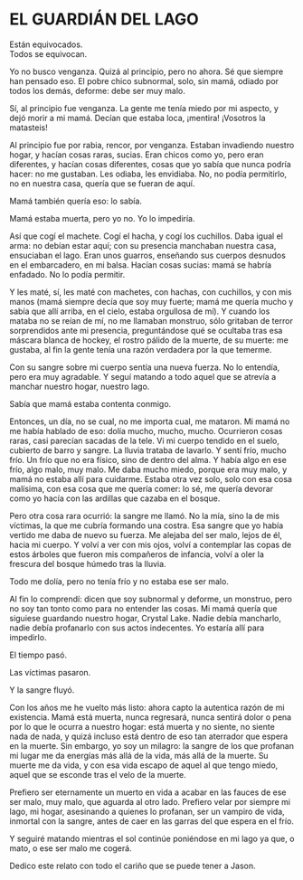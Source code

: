 # EL GUARDIÁN DEL LAGO

Están equivocados.  
Todos se equivocan.

Yo no busco venganza. Quizá al principio, pero no ahora. Sé que siempre
han pensado eso. El pobre chico subnormal, solo, sin mamá, odiado por
todos los demás, deforme: debe ser muy malo.

Sí, al principio fue venganza. La gente me tenía miedo por mi aspecto,
y dejó morir a mi mamá. Decían que estaba loca, ¡mentira! ¡Vosotros la
matasteis!

Al principio fue por rabia, rencor, por venganza. Estaban invadiendo
nuestro hogar, y hacían cosas raras, sucias. Eran chicos como yo, pero
eran diferentes, y hacían cosas diferentes, cosas que yo sabía que
nunca podría hacer: no me gustaban. Les odiaba, les envidiaba. No, no
podía permitirlo, no en nuestra casa, quería que se fueran de aquí.

Mamá también quería eso: lo sabía.

Mamá estaba muerta, pero yo no. Yo lo impediría.

Así que cogí el machete. Cogí el hacha, y cogí los cuchillos. Daba
igual el arma: no debían estar aquí; con su presencia manchaban nuestra
casa, ensuciaban el lago. Eran unos guarros, enseñando sus cuerpos
desnudos en el embarcadero, en mi balsa. Hacían cosas sucias: mamá se
habría enfadado. No lo podía permitir.

Y les maté, sí, les maté con machetes, con hachas, con cuchillos, y con
mis manos (mamá siempre decía que soy muy fuerte; mamá me quería mucho
y sabía que allí arriba, en el cielo, estaba orgullosa de mí). Y cuando
los mataba no se reían de mí, no me llamaban monstruo, sólo gritaban de
terror sorprendidos ante mi presencia, preguntándose qué se ocultaba
tras esa máscara blanca de hockey, el rostro pálido de la muerte, de su
muerte: me gustaba, al fin la gente tenía una razón verdadera por la
que temerme.

Con su sangre sobre mi cuerpo sentía una nueva fuerza. No lo entendía,
pero era muy agradable. Y seguí matando a todo aquel que se atrevía a
manchar nuestro hogar, nuestro lago.

Sabía que mamá estaba contenta conmigo.

Entonces, un día, no se cual, no me importa cual, me mataron. Mi mamá
no me había hablado de eso: dolía mucho, mucho, mucho. Ocurrieron cosas
raras, casi parecían sacadas de la tele. Vi mi cuerpo tendido en el
suelo, cubierto de barro y sangre. La lluvia trataba de lavarlo. Y
sentí frío, mucho frío. Un frío que no era físico, sino de dentro del
alma. Y había algo en ese frío, algo malo, muy malo. Me daba mucho
miedo, porque era muy malo, y mamá no estaba allí para cuidarme. Estaba
otra vez solo, solo con esa cosa malísima, con esa cosa que me quería
comer: lo sé, me quería devorar como yo hacía con las ardillas que
cazaba en el bosque.

Pero otra cosa rara ocurrió: la sangre me llamó. No la mía, sino la de
mis víctimas, la que me cubría formando una costra. Esa sangre que yo
había vertido me daba de nuevo su fuerza. Me alejaba del ser malo,
lejos de él, hacia mi cuerpo. Y volví a ver con mis ojos, volví a
contemplar las copas de estos árboles que fueron mis compañeros de
infancia, volví a oler la frescura del bosque húmedo tras la lluvia.

Todo me dolía, pero no tenía frío y no estaba ese ser malo.

Al fin lo comprendí: dicen que soy subnormal y deforme, un monstruo,
pero no soy tan tonto como para no entender las cosas. Mi mamá quería
que siguiese guardando nuestro hogar, Crystal Lake. Nadie debía
mancharlo, nadie debía profanarlo con sus actos indecentes. Yo estaría
allí para impedirlo.

El tiempo pasó.

Las víctimas pasaron.

Y la sangre fluyó.

Con los años me he vuelto más listo: ahora capto la autentica razón de
mi existencia. Mamá está muerta, nunca regresará, nunca sentirá dolor o
pena por lo que le ocurra a nuestro hogar: está muerta y no siente, no
siente nada de nada, y quizá incluso está dentro de eso tan aterrador
que espera en la muerte. Sin embargo, yo soy un milagro: la sangre de
los que profanan mi lugar me da energías más allá de la vida, más allá
de la muerte. Su muerte me da vida, y con esa vida escapo de aquel al
que tengo miedo, aquel que se esconde tras el velo de la muerte.

Prefiero ser eternamente un muerto en vida a acabar en las fauces de
ese ser malo, muy malo, que aguarda al otro lado. Prefiero velar por
siempre mi lago, mi hogar, asesinando a quienes lo profanan, ser un
vampiro de vida, inmortal con la sangre, antes de caer en las garras
del que espera en el frío.

Y seguiré matando mientras el sol continúe poniéndose en mi lago ya
que, o mato, o ese ser malo me cogerá.

Dedico este relato con todo el cariño que se puede tener a Jason.
